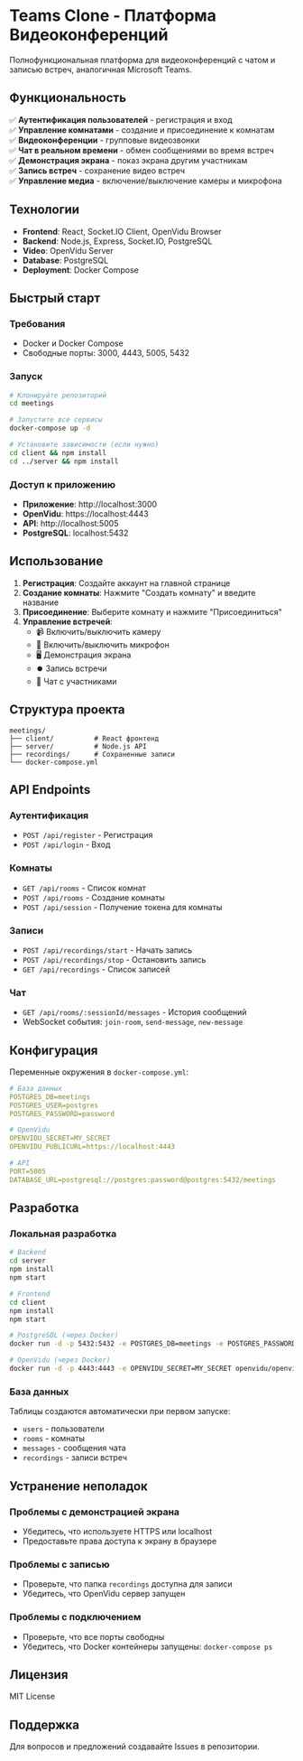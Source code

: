 # Teams Clone - Платформа Видеоконференций

Полнофункциональная платформа для видеоконференций с чатом и записью встреч, аналогичная Microsoft Teams.

## Функциональность

✅ **Аутентификация пользователей** - регистрация и вход  
✅ **Управление комнатами** - создание и присоединение к комнатам  
✅ **Видеоконференции** - групповые видеозвонки  
✅ **Чат в реальном времени** - обмен сообщениями во время встреч  
✅ **Демонстрация экрана** - показ экрана другим участникам  
✅ **Запись встреч** - сохранение видео встреч  
✅ **Управление медиа** - включение/выключение камеры и микрофона  

## Технологии

- **Frontend**: React, Socket.IO Client, OpenVidu Browser
- **Backend**: Node.js, Express, Socket.IO, PostgreSQL
- **Video**: OpenVidu Server
- **Database**: PostgreSQL
- **Deployment**: Docker Compose

## Быстрый старт

### Требования
- Docker и Docker Compose
- Свободные порты: 3000, 4443, 5005, 5432

### Запуск
```bash
# Клонируйте репозиторий
cd meetings

# Запустите все сервисы
docker-compose up -d

# Установите зависимости (если нужно)
cd client && npm install
cd ../server && npm install
```

### Доступ к приложению
- **Приложение**: http://localhost:3000
- **OpenVidu**: https://localhost:4443
- **API**: http://localhost:5005
- **PostgreSQL**: localhost:5432

## Использование

1. **Регистрация**: Создайте аккаунт на главной странице
2. **Создание комнаты**: Нажмите "Создать комнату" и введите название
3. **Присоединение**: Выберите комнату и нажмите "Присоединиться"
4. **Управление встречей**:
   - 📹 Включить/выключить камеру
   - 🎤 Включить/выключить микрофон
   - 🖥️ Демонстрация экрана
   - ⏺️ Запись встречи
   - 💬 Чат с участниками

## Структура проекта

```
meetings/
├── client/          # React фронтенд
├── server/          # Node.js API
├── recordings/      # Сохраненные записи
└── docker-compose.yml
```

## API Endpoints

### Аутентификация
- `POST /api/register` - Регистрация
- `POST /api/login` - Вход

### Комнаты
- `GET /api/rooms` - Список комнат
- `POST /api/rooms` - Создание комнаты
- `POST /api/session` - Получение токена для комнаты

### Записи
- `POST /api/recordings/start` - Начать запись
- `POST /api/recordings/stop` - Остановить запись
- `GET /api/recordings` - Список записей

### Чат
- `GET /api/rooms/:sessionId/messages` - История сообщений
- WebSocket события: `join-room`, `send-message`, `new-message`

## Конфигурация

Переменные окружения в `docker-compose.yml`:

```yaml
# База данных
POSTGRES_DB=meetings
POSTGRES_USER=postgres  
POSTGRES_PASSWORD=password

# OpenVidu
OPENVIDU_SECRET=MY_SECRET
OPENVIDU_PUBLICURL=https://localhost:4443

# API
PORT=5005
DATABASE_URL=postgresql://postgres:password@postgres:5432/meetings
```

## Разработка

### Локальная разработка
```bash
# Backend
cd server
npm install
npm start

# Frontend  
cd client
npm install
npm start

# PostgreSQL (через Docker)
docker run -d -p 5432:5432 -e POSTGRES_DB=meetings -e POSTGRES_PASSWORD=password postgres:15

# OpenVidu (через Docker)
docker run -d -p 4443:4443 -e OPENVIDU_SECRET=MY_SECRET openvidu/openvidu-server-kms:2.22.0
```

### База данных
Таблицы создаются автоматически при первом запуске:
- `users` - пользователи
- `rooms` - комнаты 
- `messages` - сообщения чата
- `recordings` - записи встреч

## Устранение неполадок

### Проблемы с демонстрацией экрана
- Убедитесь, что используете HTTPS или localhost
- Предоставьте права доступа к экрану в браузере

### Проблемы с записью
- Проверьте, что папка `recordings` доступна для записи
- Убедитесь, что OpenVidu сервер запущен

### Проблемы с подключением
- Проверьте, что все порты свободны
- Убедитесь, что Docker контейнеры запущены: `docker-compose ps`

## Лицензия

MIT License

## Поддержка

Для вопросов и предложений создавайте Issues в репозитории. 